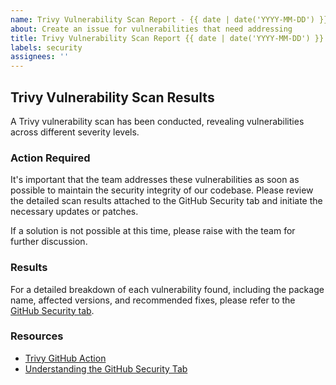 ```yaml
---
name: Trivy Vulnerability Scan Report - {{ date | date('YYYY-MM-DD') }}
about: Create an issue for vulnerabilities that need addressing
title: Trivy Vulnerability Scan Report {{ date | date('YYYY-MM-DD') }}
labels: security
assignees: ''
---
```


## Trivy Vulnerability Scan Results

A Trivy vulnerability scan has been conducted, revealing vulnerabilities across different severity levels.

### Action Required

It's important that the team addresses these vulnerabilities as soon as possible to maintain the security integrity of our codebase. Please review the detailed scan results attached to the GitHub Security tab and initiate the necessary updates or patches.

If a solution is not possible at this time, please raise with the team for further discussion.

### Results

For a detailed breakdown of each vulnerability found, including the package name, affected versions, and recommended fixes, please refer to the [GitHub Security tab](https://github.com/your-organization/your-repository/security/code-scanning).

### Resources

- [Trivy GitHub Action](https://github.com/aquasecurity/trivy-action)
- [Understanding the GitHub Security Tab](https://docs.github.com/en/code-security/security-advisories/about-github-security-advisories)
